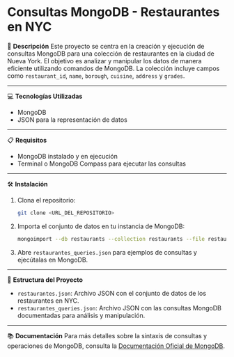 
# Consultas MongoDB - Restaurantes en NYC

📄 **Descripción**
Este proyecto se centra en la creación y ejecución de consultas MongoDB para una colección de restaurantes en la ciudad de Nueva York. El objetivo es analizar y manipular los datos de manera eficiente utilizando comandos de MongoDB. La colección incluye campos como `restaurant_id`, `name`, `borough`, `cuisine`, `address` y `grades`.

---

💻 **Tecnologías Utilizadas**
- MongoDB
- JSON para la representación de datos

---

📋 **Requisitos**
- MongoDB instalado y en ejecución
- Terminal o MongoDB Compass para ejecutar las consultas

---

🛠️ **Instalación**
1. Clona el repositorio:
   ```bash
   git clone <URL_DEL_REPOSITORIO>
   ```
2. Importa el conjunto de datos en tu instancia de MongoDB:
   ```bash
   mongoimport --db restaurants --collection restaurants --file restaurantes.json
   ```
3. Abre `restaurantes_queries.json` para ejemplos de consultas y ejecútalas en MongoDB.

---

📁 **Estructura del Proyecto**
- `restaurantes.json`: Archivo JSON con el conjunto de datos de los restaurantes en NYC.
- `restaurantes_queries.json`: Archivo JSON con las consultas MongoDB documentadas para análisis y manipulación.

---

📚 **Documentación**
Para más detalles sobre la sintaxis de consultas y operaciones de MongoDB, consulta la [Documentación Oficial de MongoDB](https://www.mongodb.com/docs/).

